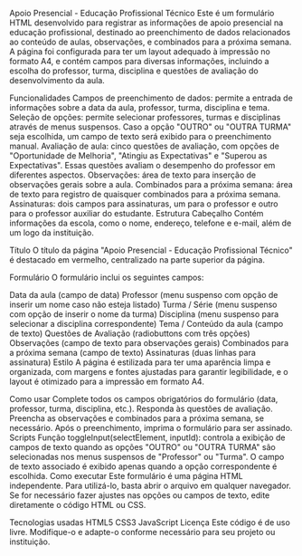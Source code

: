 Apoio Presencial - Educação Profissional Técnico
Este é um formulário HTML desenvolvido para registrar as informações de apoio presencial na educação profissional, destinado ao preenchimento de dados relacionados ao conteúdo de aulas, observações, e combinados para a próxima semana. A página foi configurada para ter um layout adequado à impressão no formato A4, e contém campos para diversas informações, incluindo a escolha do professor, turma, disciplina e questões de avaliação do desenvolvimento da aula.

Funcionalidades
Campos de preenchimento de dados: permite a entrada de informações sobre a data da aula, professor, turma, disciplina e tema.
Seleção de opções: permite selecionar professores, turmas e disciplinas através de menus suspensos. Caso a opção "OUTRO" ou "OUTRA TURMA" seja escolhida, um campo de texto será exibido para o preenchimento manual.
Avaliação de aula: cinco questões de avaliação, com opções de "Oportunidade de Melhoria", "Atingiu as Expectativas" e "Superou as Expectativas". Essas questões avaliam o desempenho do professor em diferentes aspectos.
Observações: área de texto para inserção de observações gerais sobre a aula.
Combinados para a próxima semana: área de texto para registro de quaisquer combinados para a próxima semana.
Assinaturas: dois campos para assinaturas, um para o professor e outro para o professor auxiliar do estudante.
Estrutura
Cabeçalho
Contém informações da escola, como o nome, endereço, telefone e e-mail, além de um logo da instituição.

Título
O título da página "Apoio Presencial - Educação Profissional Técnico" é destacado em vermelho, centralizado na parte superior da página.

Formulário
O formulário inclui os seguintes campos:

Data da aula (campo de data)
Professor (menu suspenso com opção de inserir um nome caso não esteja listado)
Turma / Série (menu suspenso com opção de inserir o nome da turma)
Disciplina (menu suspenso para selecionar a disciplina correspondente)
Tema / Conteúdo da aula (campo de texto)
Questões de Avaliação (radiobuttons com três opções)
Observações (campo de texto para observações gerais)
Combinados para a próxima semana (campo de texto)
Assinaturas (duas linhas para assinatura)
Estilo
A página é estilizada para ter uma aparência limpa e organizada, com margens e fontes ajustadas para garantir legibilidade, e o layout é otimizado para a impressão em formato A4.

Como usar
Complete todos os campos obrigatórios do formulário (data, professor, turma, disciplina, etc.).
Responda às questões de avaliação.
Preencha as observações e combinados para a próxima semana, se necessário.
Após o preenchimento, imprima o formulário para ser assinado.
Scripts
Função toggleInput(selectElement, inputId): controla a exibição de campos de texto quando as opções "OUTRO" ou "OUTRA TURMA" são selecionadas nos menus suspensos de "Professor" ou "Turma". O campo de texto associado é exibido apenas quando a opção correspondente é escolhida.
Como executar
Este formulário é uma página HTML independente. Para utilizá-lo, basta abrir o arquivo em qualquer navegador. Se for necessário fazer ajustes nas opções ou campos de texto, edite diretamente o código HTML ou CSS.

Tecnologias usadas
HTML5
CSS3
JavaScript
Licença
Este código é de uso livre. Modifique-o e adapte-o conforme necessário para seu projeto ou instituição.
